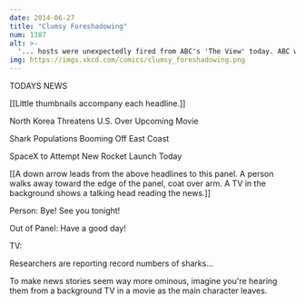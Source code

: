 ```yaml
---
date: 2014-06-27
title: "Clumsy Foreshadowing"
num: 1387
alt: >-
  '... hosts were unexpectedly fired from ABC's 'The View' today. ABC will likely announce new ...'
img: https://imgs.xkcd.com/comics/clumsy_foreshadowing.png
---
```

TODAYS NEWS

[[Little thumbnails accompany each headline.]]

North Korea Threatens U.S. Over Upcoming Movie

Shark Populations Booming Off East Coast

SpaceX to Attempt New Rocket Launch Today

[[A down arrow leads from the above headlines to this panel. A person walks away toward the edge of the panel, coat over arm. A TV in the background shows a talking head reading the news.]]

Person: Bye! See you tonight!

Out of Panel: Have a good day!

TV: 

Researchers are reporting record numbers of sharks...

To make news stories seem way more ominous, imagine you're hearing them from a background TV in a movie as the main character leaves.

